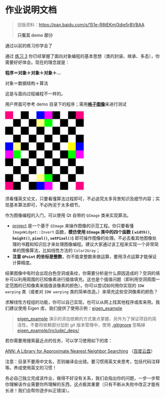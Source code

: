 # 作业说明文档

> 旧版资料：https://pan.baidu.com/s/151e-R8tEKmI3die5rBVBAA
>
> **只看其 demo 部分** 

通过以前的练习你学会了

通过 [练习 3](../../0_CppPratices) 你已经掌握了面向对象编程的基本思想（类的封装、继承、多态），你需要好好体会。现在的理念就是：

**程序＝对象＋对象＋对象＋…** 

对象＝数据结构＋算法

这是与面向过程编程不一样的。

用户界面可参考 demo 目录下的程序；需用[**格子图像**](https://raw.githubusercontent.com/Ubpa/PicGoImgBed/master/warp_test.png)来进行测试

![warp_test](https://raw.githubusercontent.com/Ubpa/PicGoImgBed/master/warp_test.png)

须看懂英文论文，只要看懂算法过程即可，不必追究太多背景知识及细节内容；实现基本算法即可，不必拘泥于太多细节。

作为图像编程的入门，可以使用 Qt 自带的 `QImage` 类来实现算法。

- [project](../project) 是一个基于 `QImage` 来操作图像的示范工程。你只要看懂 `ImageWidget::Invert` 函数，**模仿使用 `QImage` 类中的四个函数 ( `width()`, `height()`, `pixel()`, `setPixel()`)** 即可操作图像的处理。不必去看其他图像处理的书籍和知识后才来处理图像编程。建议大家通过该工程来实现一个非常简单的图像算法，比如线性方法的 `Color2Gray`；
- **注意 `QPoint` 的坐标是整数**，你不能拿整数来做运算，要用浮点运算才能保证计算精度。

结果图像中有时会出现白色空洞或条纹，你需要分析是什么原因造成的？空洞的填补可以利用周围的已知像素进行插值填充。这也是个插值问题（即利用空洞周围一定范围的已知像素来插值该像素的颜色）。你可以尝试如何用你实现的 `IDW warping` 类（或者对 `IDW warping` 类的简单改造。）来填充这些空洞像素的颜色？

求解线性方程组的功能，你可以自己实现，也可以从网上找其他程序或库来用。我们建议使用 Eigen 库，我们提供了使用示例：[eigen_example](eigen_example/) 

> [eigen_example](eigen_example/) 演示的添加依赖的方式重点掌握，另外为了保证项目的简洁性，不要将依赖部分加到 git 版本管理中，使用 [.gitignore](../../../.gitignore) 忽略掉 [eigen_example/include/_deps/](eigen_example/include/_deps/) 

若你需要用搜索最近点的任务，可以学习使用如下的库：

[ANN: A Library for Approximate Nearest Neighbor Searching](http://www.cs.umd.edu/~mount/ANN/) （[百度云盘](http://pan.baidu.com/s/1EMZqm)）

注意：目录不要用中文名，否则编译会出错。要习惯用英文来思考，包括代码注释等。养成使用英文的习惯！

务必自己独立完成该作业，做得不好没有关系，我们会指出你的问题，一步一步帮你理解该作业需要你所理解的东西，这点极其重要（只有不断从失败中改正才能有长进！我们会帮你逐步纠正错误）。

